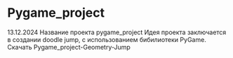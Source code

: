 # Pygame_project
13.12.2024
Название проекта pygame_project
Идея проекта заключается в создании doodle jump, с использованием бибилиотеки PyGame.
Скачать Pygame_project-Geometry-Jump
